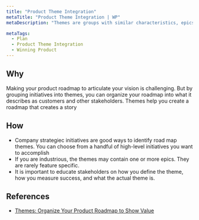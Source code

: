 ```yaml
---
title: "Product Theme Integration"
metaTitle: "Product Theme Integration | WP"
metaDescription: "Themes are groups with similar characteristics, epics or initiatives. Ideally, the themes describe the value of the client - what the clients receive or the job you perform. For example, “Improving the shopping cart experience” is an example of a customer oriented theme, in this theme you group initiatives that support it."

metaTags:
  - Plan
  - Product Theme Integration
  - Winning Product 
---
```



## Why
Making your product roadmap to articulate your vision is challenging. But by grouping initiatives into themes, you can organize your roadmap into what it describes as customers and other stakeholders. Themes help you create a roadmap that creates a story

## How
- Company strategiec initiatives are good ways to identify road map themes. You can choose from a handful of high-level initiatives you want to accomplish 
- If you are industrious, the themes may contain one or more epics. They are rarely feature specific. 
- It is important to educate stakeholders on how you define the theme, how you measure success, and what the actual theme is.

## References

- [Themes: Organize Your Product Roadmap to Show Value](https://www.productplan.com/thinking-themes-organize-product-roadmap-show-customer-value/)

